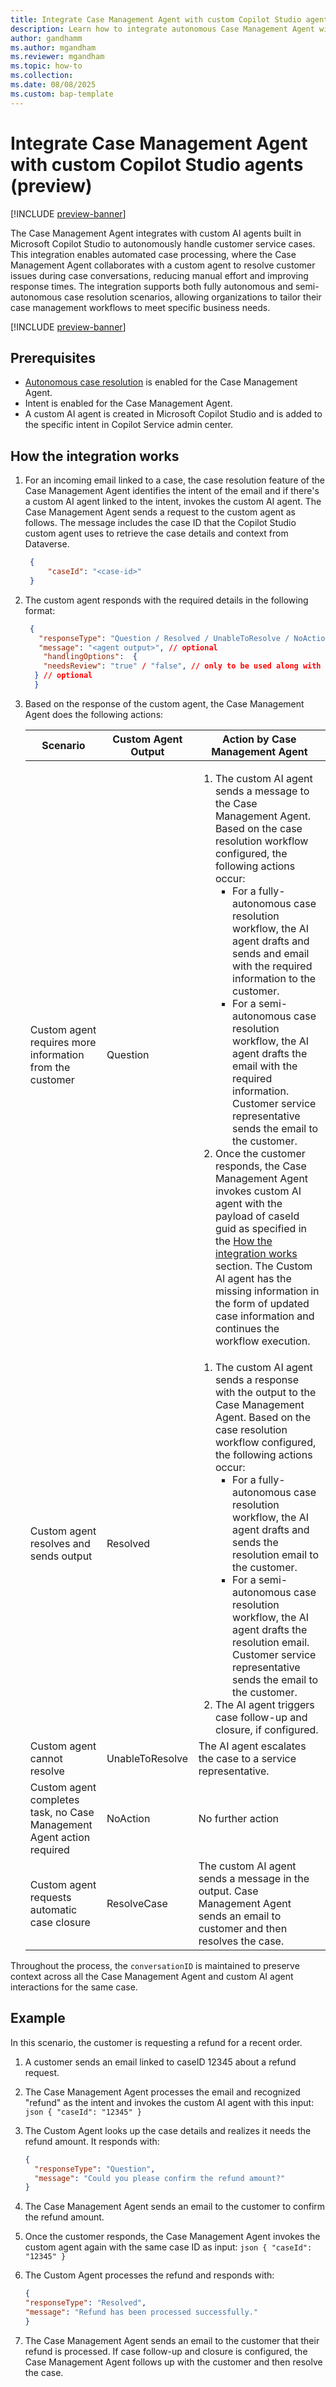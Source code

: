 ```yaml
---
title: Integrate Case Management Agent with custom Copilot Studio agents (preview)
description: Learn how to integrate autonomous Case Management Agent with custom Copilot Studio agents.
author: gandhamm
ms.author: mgandham
ms.reviewer: mgandham
ms.topic: how-to 
ms.collection: 
ms.date: 08/08/2025
ms.custom: bap-template
---
```


# Integrate Case Management Agent with custom Copilot Studio agents (preview)

[!INCLUDE [preview-banner](~/../shared-content/shared/preview-includes/preview-banner.md)]

The Case Management Agent integrates with custom AI agents built in Microsoft Copilot Studio to autonomously handle customer service cases. This integration enables automated case processing, where the Case Management Agent collaborates with a custom agent to resolve customer issues during case conversations, reducing manual effort and improving response times. The integration supports both fully autonomous and semi-autonomous case resolution scenarios, allowing organizations to tailor their case management workflows to meet specific business needs.

[!INCLUDE [preview-banner](../../../shared-content/shared/preview-includes/production-ready-preview-dynamics365.md)]

## Prerequisites

- [Autonomous case resolution](../administer/set-up-case-resolution-agent.md) is enabled for the Case Management Agent.
- Intent is enabled for the Case Management Agent.
- A custom AI agent is created in Microsoft Copilot Studio and is added to the specific intent in Copilot Service admin center.

## How the integration works

1. For an incoming email linked to a case, the case resolution feature of the Case Management Agent identifies the intent of the email and if there's a custom AI agent linked to the intent, invokes the custom AI agent. The Case Management Agent sends a request to the custom agent as follows. The message includes the case ID that the Copilot Studio custom agent uses to retrieve the case details and context from Dataverse.

    ```json
     {
         "caseId": "<case-id>"
     } 
    ```
1. The custom agent responds with the required details in the following format:

    ```json
     {
       "responseType": "Question / Resolved / UnableToResolve / NoAction / ResolveCase",
       "message": "<agent output>", // optional
        "handlingOptions":  {
        "needsReview": "true" / "false", // only to be used along with customer interaction states - Question / Resolved
      } // optional
      }
     ```

1. Based on the response of the custom agent, the Case Management Agent does the following actions:

   | **Scenario**                                        | **Custom Agent Output** | **Action by Case Management Agent**       |
   | --------------------------------------------------- | ----------------------- | -------------------- |
   | Custom agent requires more information from the customer| Question            | <ol><li> The custom AI agent sends a message to the Case Management Agent. Based on the case resolution workflow configured, the following actions occur: <ul><li> For a fully-autonomous case resolution workflow, the AI agent drafts and sends and email with the required information to the customer.</li><li> For a semi-autonomous case resolution workflow, the AI agent drafts the email with the required information. Customer service representative sends the email to the customer.</li></ul></li><li>Once the customer responds, the Case Management Agent invokes custom AI agent with the payload of caseId guid as specified in the [How the integration works](#how-the-integration-works) section. The Custom AI agent has the missing information in the form of updated case information and continues the workflow execution.</li></ol>|
   | Custom agent resolves and sends output              | Resolved                | <ol><li> The custom AI agent sends a response with the output to the Case Management Agent. Based on the case resolution workflow configured, the following actions occur: <ul><li> For a fully-autonomous case resolution workflow, the AI agent drafts and sends the resolution email to the customer.</li><li> For a semi-autonomous case resolution workflow, the AI agent drafts the resolution email. Customer service representative sends the email to the customer.</li></ul></li><li>The AI agent triggers case follow-up and closure, if configured.</li></ol>|
   | Custom agent cannot resolve                         | UnableToResolve         | The AI agent escalates the case to a service representative.|
   | Custom agent completes task, no Case Management Agent action required | NoAction                | No further action    |
   | Custom agent requests automatic case closure        | ResolveCase             | The custom AI agent sends a message in the output. Case Management Agent sends an email to customer and then resolves the case.    |


Throughout the process, the `conversationID` is maintained to preserve context across all the Case Management Agent and custom AI agent interactions for the same case.

## Example

In this scenario, the customer is requesting a refund for a recent order. 

1. A customer sends an email linked to caseID 12345 about a refund request.
2. The Case Management Agent processes the email and recognized "refund" as the intent and invokes the custom AI agent with this input:
       ```json
        {
         "caseId": "12345"
        }
       ```
3. The Custom Agent looks up the case details and realizes it needs the refund amount. It responds with:

   ```json
   {
     "responseType": "Question",
     "message": "Could you please confirm the refund amount?"
   }
   ```
1. The Case Management Agent sends an email to the customer to confirm the refund amount.
1. Once the customer responds, the Case Management Agent invokes the custom agent again with the same case ID  as input:
       ```json
        {
         "caseId": "12345"
        }
       ```
1.  The Custom Agent processes the refund and responds with:
      ```json
      {
     "responseType": "Resolved",
     "message": "Refund has been processed successfully."
     }
    ```
1. The Case Management Agent sends an email to the customer that their refund is processed. If case follow-up and closure is configured, the Case Management Agent follows up with the customer and then resolve the case.